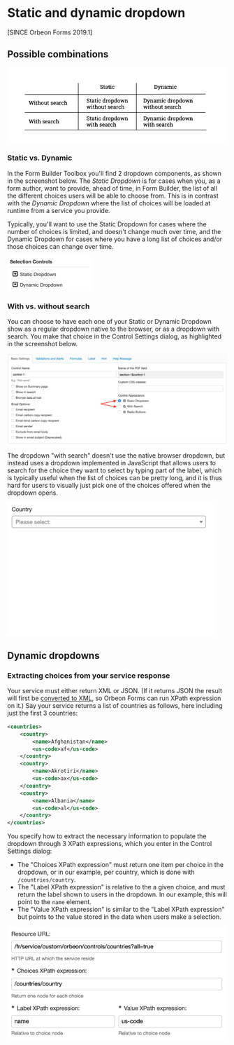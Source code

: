 # Static and dynamic dropdown

<!-- Diagrams: https://docs.google.com/drawings/d/1MbNMY-mfp05BIBHsZtCryr-10B7nuSmfn7cHhJtkz94/edit -->

[SINCE Orbeon Forms 2019.1]

## Possible combinations

![Combinations of static vs. dynamic, with vs. without search](images/dynamic-data-dropdown-combinations.png)

### Static vs. Dynamic

In the Form Builder Toolbox you'll find 2 dropdown components, as shown in the screenshot below. The *Static Dropdown* is for cases when you, as a form author, want to provide, ahead of time, in Form Builder, the list of all the different choices users will be able to choose from. This is in contrast with the *Dynamic Dropdown* where the list of choices will be loaded at runtime from a service you provide.

Typically, you'll want to use the Static Dropdown for cases where the number of choices is limited, and doesn't change much over time, and the Dynamic Dropdown for cases where you have a long list of choices and/or those choices can change over time.

<img alt="Static Dropdown and Dynamic Dropdown in the Toolbox" src="images/dynamic-data-dropdown-components.png" width="193">

### With vs. without search

You can choose to have each one of your Static or Dynamic Dropdown show as a regular dropdown native to the browser, or as a dropdown with search. You make that choice in the Control Settings dialog, as highlighted in the screenshot below.

<img alt="Choosing between a regular dropdown and a dropdown with search" src="images/dynamic-data-dropdown-with-without-search.png" width="987">

The dropdown "with search" doesn't use the native browser dropdown, but instead uses a dropdown implemented in JavaScript that allows users to search for the choice they want to select by typing part of the label, which is typically useful when the list of choices can be pretty long, and it is thus hard for users to visually just pick one of the choices offered when the dropdown opens.

<img alt="Doing a search to select a country" src="images/dynamic-data-dropdown-search-country.gif" width="478">

## Dynamic dropdowns

### Extracting choices from your service response

Your service must either return XML or JSON. (If it returns JSON the result will first be [converted to XML](/xforms/submission-json.md), so Orbeon Forms can run XPath expression on it.) Say your service returns a list of countries as follows, here including just the first 3 countries:

```xml
<countries>
    <country>
        <name>Afghanistan</name>
        <us-code>af</us-code>
    </country>
    <country>
        <name>Akrotiri</name>
        <us-code>ax</us-code>
    </country>
    <country>
        <name>Albania</name>
        <us-code>al</us-code>
    </country>
</countries>
```

You specify how to extract the necessary information to populate the dropdown through 3 XPath expressions, which you enter in the Control Settings dialog:

- The "Choices XPath expression" must return one item per choice in the dropdown, or in our example, per country, which is done with `/countries/country`.
- The "Label XPath expression" is relative to the a given choice, and must return the label shown to users in the dropdown. In our example, this will point to the `name` element.
- The "Value XPath expression" is similar to the "Label XPath expression" but points to the value stored in the data when users make a selection.

![Combinations of static vs. dynamic, with vs. without search](images/dynamic-data-dropdown-exact.png)

